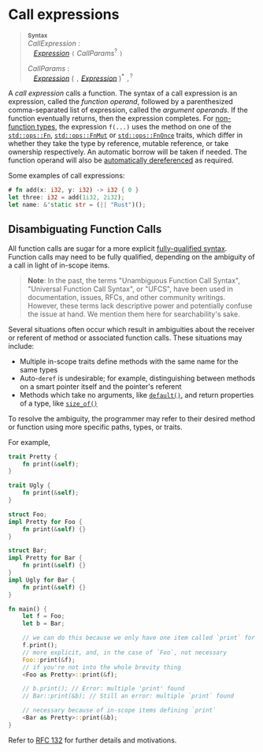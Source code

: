 # Call expressions

> **<sup>Syntax</sup>**\
> _CallExpression_ :\
> &nbsp;&nbsp; [_Expression_] `(` _CallParams_<sup>?</sup> `)`
>
> _CallParams_ :\
> &nbsp;&nbsp; [_Expression_]&nbsp;( `,` [_Expression_] )<sup>\*</sup> `,`<sup>?</sup>

A *call expression* calls a function.
The syntax of a call expression is an expression, called the *function operand*, followed by a parenthesized comma-separated list of expression, called the *argument operands*.
If the function eventually returns, then the expression completes.
For [non-function types], the expression `f(...)` uses the method on one of the [`std::ops::Fn`], [`std::ops::FnMut`] or [`std::ops::FnOnce`] traits, which differ in whether they take the type by reference, mutable reference, or take ownership respectively.
An automatic borrow will be taken if needed.
The function operand will also be [automatically dereferenced] as required.

Some examples of call expressions:

```rust
# fn add(x: i32, y: i32) -> i32 { 0 }
let three: i32 = add(1i32, 2i32);
let name: &'static str = (|| "Rust")();
```

## Disambiguating Function Calls

All function calls are sugar for a more explicit [fully-qualified syntax].
Function calls may need to be fully qualified, depending on the ambiguity of a call in light of in-scope items.

> **Note**: In the past, the terms "Unambiguous Function Call Syntax", "Universal Function Call Syntax", or "UFCS", have been used in documentation, issues, RFCs, and other community writings.
> However, these terms lack descriptive power and potentially confuse the issue at hand.
> We mention them here for searchability's sake.

Several situations often occur which result in ambiguities about the receiver or referent of method or associated function calls.
These situations may include:

* Multiple in-scope traits define methods with the same name for the same types
* Auto-`deref` is undesirable; for example, distinguishing between methods on a smart pointer itself and the pointer's referent
* Methods which take no arguments, like [`default()`], and return properties of a type, like [`size_of()`]

To resolve the ambiguity, the programmer may refer to their desired method or function using more specific paths, types, or traits.

For example,

```rust
trait Pretty {
    fn print(&self);
}

trait Ugly {
    fn print(&self);
}

struct Foo;
impl Pretty for Foo {
    fn print(&self) {}
}

struct Bar;
impl Pretty for Bar {
    fn print(&self) {}
}
impl Ugly for Bar {
    fn print(&self) {}
}

fn main() {
    let f = Foo;
    let b = Bar;

    // we can do this because we only have one item called `print` for `Foo`s
    f.print();
    // more explicit, and, in the case of `Foo`, not necessary
    Foo::print(&f);
    // if you're not into the whole brevity thing
    <Foo as Pretty>::print(&f);

    // b.print(); // Error: multiple 'print' found
    // Bar::print(&b); // Still an error: multiple `print` found

    // necessary because of in-scope items defining `print`
    <Bar as Pretty>::print(&b);
}
```

Refer to [RFC 132] for further details and motivations.

[RFC 132]: https://github.com/rust-lang/rfcs/blob/master/text/0132-ufcs.md
[_Expression_]: ../expressions.md
[`default()`]: ../../std/default/trait.Default.html#tymethod.default
[`size_of()`]: ../../std/mem/fn.size_of.html
[`std::ops::FnMut`]: ../../std/ops/trait.FnMut.html
[`std::ops::FnOnce`]: ../../std/ops/trait.FnOnce.html
[`std::ops::Fn`]: ../../std/ops/trait.Fn.html
[automatically dereferenced]: field-expr.md#automatic-dereferencing
[fully-qualified syntax]: ../paths.md#qualified-paths
[non-function types]: ../types/function-item.md
